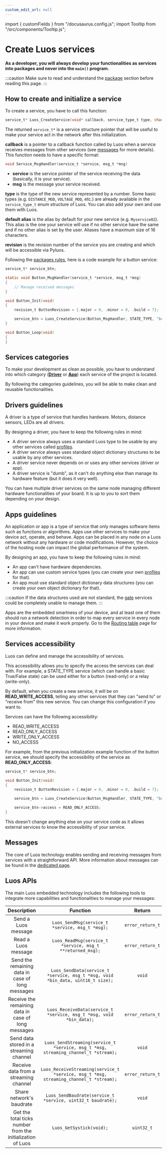 ```yaml
---
custom_edit_url: null
---
```


import { customFields } from "/docusaurus.config.js";
import Tooltip from "/src/components/Tooltip.js";

# Create Luos services

**As a developer, you will always develop your functionalities as services into packages and never into the `main()` program.**

:::caution
Make sure to read and understand the [package](../package) section before reading this page.
:::

## How to create and initialize a service

To create a service, you have to call this function:

```c
service_t* Luos_CreateService(void* callback, service_type_t type, char* default_alias, revision_t revision);
```

The returned `service_t*` is a service structure pointer that will be useful to make your service act in the network after this initialization.

**callback** is a pointer to a callback function called by Luos when a service receives messages from other services (see [messages](../message) for more details).
This function needs to have a specific format:

```c
void Service_MsgHandler(service_t *service, msg_t *msg)
```

- **service** is the service pointer of the service receiving the data (basically, it is your service).
- **msg** is the message your service received.

**type** is the type of the new service represented by a number. Some basic types (e.g. `DISTANCE_MOD`, `VOLTAGE_MOD`, etc.) are already available in the `service_type_t` enum structure of Luos. You can also add your own and use them with Luos.

**default alias** is the alias by default for your new service (e.g. `Myservice02`). This alias is the one your service will use if no other service have the same and if no other alias is set by the user. Aliases have a maximum size of 16 characters.

**revision** is the revision number of the service you are creating and which will be accessible via Pyluos.

Following the [packages rules](../package), here is a code example for a button service:

```c
service_t* service_btn;

static void Button_MsgHandler(service_t *service, msg_t *msg)
{
    // Manage received messages
}

void Button_Init(void)
{
    revision_t ButtonRevision = {.major = 0, .minor = 0, .build = 7};

    service_btn = Luos_CreateService(Button_MsgHandler, STATE_TYPE, "button", ButtonRevision);
}

void Button_Loop(void)
{
}
```

## Services categories

To make your development as clean as possible, you have to understand into which category ([**Driver**](#drivers-guidelines) or [**App**](#apps-guidelines)) each service of the project is located.

By following the categories guidelines, you will be able to make clean and reusable functionalities.

## Drivers guidelines

A driver is a type of service that handles hardware. Motors, distance sensors, LEDs are all drivers.

By designing a driver, you have to keep the following rules in mind:

- A driver service always uses a standard Luos type to be usable by any other services called [profiles](./profile).
- A driver service always uses standard <Tooltip def={customFields.od_def}>object dictionary</Tooltip> structures to be usable by any other services.
- A driver service never depends on or uses any other services (driver or app).
- A driver service is "dumb", as it can't do anything else than manage its hardware feature (but it does it very well).

You can have multiple driver services on the same <Tooltip def={customFields.node_def}>node</Tooltip> managing different hardware functionalities of your board. It is up to you to sort them depending on your design.

## Apps guidelines

An application or app is a type of service that only manages software items such as functions or algorithms. Apps use other services to make your device act, operate, and behave.
Apps can be placed in any <Tooltip def={customFields.node_def}>node</Tooltip> on a Luos network without any hardware or code modifications. However, the choice of the hosting node can impact the global performance of the system.

By designing an app, you have to keep the following rules in mind:

- An app can't have hardware dependencies.
- An app can use custom service types (you can create your own [profiles](./profile) for that).
- An app must use standard <Tooltip def={customFields.od_def}>object dictionary</Tooltip> data structures (you can create your own object dictionary for that).

:::caution
If the data structures used are not standard, the [gate](../../tools/gate) services could be completely unable to manage them.
:::

Apps are the embedded smartness of your device, and at least one of them should run a network detection in order to map every service in every node in your device and make it work properly. Go to the [Routing table](/docs/luos-technology/services/routing-table) page for more information.

## Services accessibility

Luos can define and manage the accessibility of services.

This accessibility allows you to specify the access the services can deal with. For example, a STATE_TYPE service (which can handle a basic True/False state) can be used either for a button (read-only) or a relay (write-only).

By default, when you create a new service, it will be on **READ_WRITE_ACCESS**, telling any other services that they can "send to" or "receive from" this new service. You can change this configuration if you want to.

Services can have the following accessibility:

- READ_WRITE_ACCESS
- READ_ONLY_ACCESS
- WRITE_ONLY_ACCESS
- NO_ACCESS

For example, from the previous initialization example function of the button service, we should specify the accessibility of the service as **READ_ONLY_ACCESS**:

```c
service_t* service_btn;

void Button_Init(void)
{
    revision_t ButtonRevision = {.major = 0, .minor = 0, .build = 7};

    service_btn = Luos_CreateService(Button_MsgHandler, STATE_TYPE, "button", ButtonRevision);

    service_btn->access = READ_ONLY_ACCESS;
}
```

This doesn't change anything else on your service code as it allows external services to know the accessibility of your service.

## Messages

The core of Luos technology enables sending and receiving messages from services with a straightforward API. More information about messages can be found in the [dedicated page](../message/basic-message).

## Luos APIs

The main Luos embedded technology includes the following tools to integrate more capabilities and functionalities to manage your messages:

|                        Description                         |                                       Function                                        |      Return      |
| :--------------------------------------------------------: | :-----------------------------------------------------------------------------------: | :--------------: |
|                    Send a Luos message                     |                    `Luos_SendMsg(service_t *service, msg_t *msg);`                    | `error_return_t` |
|                    Read a Luos message                     |               `Luos_ReadMsg(service_t *service, msg_t **returned_msg);`               | `error_return_t` |
|      Send the remaining data in case of long messages      |    `Luos_SendData(service_t *service, msg_t *msg, void *bin_data, uint16_t size);`    |      `void`      |
|    Receive the remaining data in case of long messages     |          `Luos_ReceiveData(service_t *service, msg_t *msg, void *bin_data);`          | `error_return_t` |
|          Send data stored in a streaming channel           |  `Luos_SendStreaming(service_t *service, msg_t *msg, streaming_channel_t *stream);`   |      `void`      |
|           Receive data from a streaming channel            | `Luos_ReceiveStreaming(service_t *service, msg_t *msg, streaming_channel_t *stream);` | `error_return_t` |
|                  Share network's baudrate                  |              `Luos_SendBaudrate(service_t *service, uint32_t baudrate);`              |      `void`      |
| Get the total ticks number from the initialization of Luos |                               `Luos_GetSystick(void);`                                |    `uint32_t`    |

